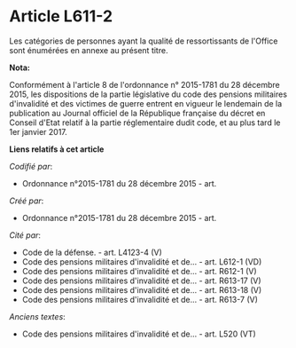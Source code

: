 # Article L611-2

Les catégories de personnes ayant la qualité de ressortissants de l'Office sont énumérées en annexe au présent titre.

**Nota:**

Conformément à l'article 8 de l'ordonnance n° 2015-1781 du 28 décembre 2015, les dispositions de la partie législative du
code des pensions militaires d'invalidité et des victimes de guerre entrent en vigueur le lendemain de la publication au
Journal officiel de la République française du décret en Conseil d'Etat relatif à la partie réglementaire dudit code, et au
plus tard le 1er janvier 2017.

**Liens relatifs à cet article**

_Codifié par_:

  - Ordonnance n°2015-1781 du 28 décembre 2015 - art.

_Créé par_:

  - Ordonnance n°2015-1781 du 28 décembre 2015 - art.

_Cité par_:

  - Code de la défense. - art. L4123-4 (V)
  - Code des pensions militaires d'invalidité et de... - art. L612-1 (VD)
  - Code des pensions militaires d'invalidité et de... - art. R612-1 (V)
  - Code des pensions militaires d'invalidité et de... - art. R613-17 (V)
  - Code des pensions militaires d'invalidité et de... - art. R613-18 (V)
  - Code des pensions militaires d'invalidité et de... - art. R613-7 (V)

_Anciens textes_:

  - Code des pensions militaires d'invalidité et de... - art. L520 (VT)
